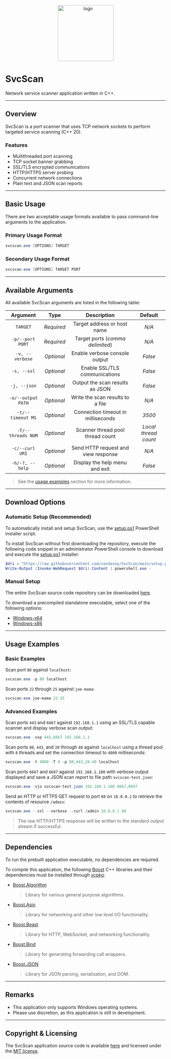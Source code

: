 <p align="center">
    <img src="SvcScan/assets/mainicon.ico" width=175 alt="logo">
</p>

# SvcScan

Network service scanner application written in C++.

***

## Overview

SvcScan is a port scanner that uses TCP network sockets to perform targeted service scanning (C++ 20).

### Features

* Multithreaded port scanning
* TCP socket banner grabbing
* SSL/TLS encrypted communications
* HTTP/HTTPS server probing
* Concurrent network connections
* Plain text and JSON scan reports

***

## Basic Usage

There are two acceptable usage formats available to pass command-line arguments to the application.

### Primary Usage Format

```powershell
svcscan.exe [OPTIONS] TARGET
```

### Secondary Usage Format

```powershell
svcscan.exe [OPTIONS] TARGET PORT
```

***

## Available Arguments

All available SvcScan arguments are listed in the following table:

| Argument           | Type       | Description                         | Default              |
|:------------------:|:----------:|:-----------------------------------:|:--------------------:|
| `TARGET`           | *Required* | Target address or host name         | *N/A*                |
| `-p/--port PORT`   | *Required* | Target ports (*comma delimited*)    | *N/A*                |
| `-v, --verbose`    | *Optional* | Enable verbose console output       | *False*              |
| `-s, --ssl`        | *Optional* | Enable SSL/TLS communications       | *False*              |
| `-j, --json`       | *Optional* | Output the scan results as JSON     | *False*              |
| `-o/--output PATH` | *Optional* | Write the scan results to a file    | *N/A*                |
| `-t/--timeout MS`  | *Optional* | Connection timeout in milliseconds  | *3500*               |
| `-T/--threads NUM` | *Optional* | Scanner thread pool thread count    | *Local thread count* |
| `-c/--curl URI`    | *Optional* | Send HTTP request and view response | *N/A*                |
| `-h/-?, --help`    | *Optional* | Display the help menu and exit      | *False*              |

> See the [usage examples](#usage-examples) section for more information.

***

## Download Options

### Automatic Setup (Recommended)

To automatically install and setup SvcScan, use the 
[setup.ps1](https://github.com/vandavey/SvcScan/blob/main/setup.ps1)
PowerShell installer script.

To install SvcScan without first downloading the repository, execute the following
code snippet in an administrator PowerShell console to download and execute the
[setup.ps1](https://github.com/vandavey/SvcScan/blob/main/setup.ps1) installer:

```powershell
$Uri = "https://raw.githubusercontent.com/vandavey/SvcScan/main/setup.ps1"
Write-Output (Invoke-WebRequest $Uri).Content | powershell.exe -
```

### Manual Setup

The entire SvcScan source code repository can be downloaded
[here](https://github.com/vandavey/SvcScan/archive/main.zip).

To download a precompiled standalone executable, select one of the following options:

* [Windows-x64](https://raw.githubusercontent.com/vandavey/SvcScan/main/SvcScan/bin/Publish/Zips/SvcScan_Win-x64.zip)
* [Windows-x86](https://raw.githubusercontent.com/vandavey/SvcScan/main/SvcScan/bin/Publish/Zips/SvcScan_Win-x86.zip)

***

## Usage Examples

### Basic Examples

Scan port `80` against `localhost`:

```powershell
svcscan.exe -p 80 localhost
```

Scan ports `22` through `25` against `joe-mama`:

```powershell
svcscan.exe joe-mama 22-25
```

### Advanced Examples

Scan ports `443` and `6667` against `192.168.1.1` using an SSL/TLS capable scanner
and display verbose scan output:

```powershell
svcscan.exe -vsp 443,6667 192.168.1.1
```

Scan ports `80`, `443`, and `20` through `40` against `localhost` using a thread
pool with `8` threads and set the connection timeout to `4000` milliseconds:

```powershell
svcscan.exe -t 4000 -T 8 -p 80,443,20-40 localhost
```

Scan ports `6667` and `6697` against `192.168.1.100` with verbose output displayed
and save a JSON scan report to file path `svcscan-test.json`:

```powershell
svcscan.exe -vjo svcscan-test.json 192.168.1.100 6667,6697
```

Send an HTTP or HTTPS GET request to port `80` on `10.0.0.1` to retrieve the
contents of resource `/admin`:

```powershell
svcscan.exe --ssl --verbose --curl /admin 10.0.0.1 80
```

> The raw HTTP/HTTPS response will be written to the standard output stream if successful.

***

## Dependencies

To run the prebuilt application executable, no dependencies are required.

To compile this application, the following [Boost](https://www.boost.org/) C++ libraries and
their dependencies must be installed through [vcpkg](https://github.com/Microsoft/vcpkg):

* [Boost.Algorithm](https://www.boost.org/doc/libs/1_80_0/libs/algorithm/doc/html/index.html)
  > Library for various general purpose algorithms.

* [Boost.Asio](https://www.boost.org/doc/libs/1_80_0/doc/html/boost_asio.html)
  > Library for networking and other low level I/O functionality.

* [Boost.Beast](https://github.com/boostorg/beast)
  > Library for HTTP, WebSocket, and networking functionality.

* [Boost.Bind](https://www.boost.org/doc/libs/1_80_0/libs/bind/doc/html/bind.html)
  > Library for generating forwarding call wrappers.

* [Boost.JSON](https://www.boost.org/doc/libs/1_80_0/libs/json/doc/html/index.html)
  > Library for JSON parsing, serialization, and DOM.

***

## Remarks

* This application only supports Windows operating systems.
* Please use discretion, as this application is still in development.

***

## Copyright & Licensing

The SvcScan application source code is available [here](https://github.com/vandavey/SvcScan)
and licensed under the [MIT license](LICENSE.md).
